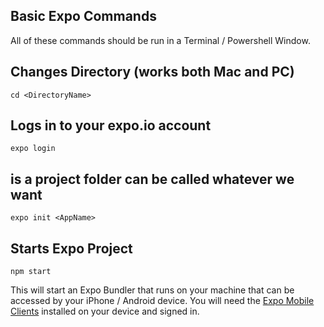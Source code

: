 ## Basic Expo Commands

All of these commands should be run in a Terminal / Powershell Window.

## Changes Directory (works both Mac and PC)

```
cd <DirectoryName>
```

## Logs in to your expo.io account

```
expo login
```

## <AppName> is a project folder can be called whatever we want

```
expo init <AppName>
```

## Starts Expo Project

```
npm start
```

This will start an Expo Bundler that runs on your machine that can be accessed by your iPhone / Android device. You will need the [Expo Mobile Clients](https://docs.expo.io/get-started/installation/#2-mobile-app-expo-client-for-ios/) installed on your device and signed in.


